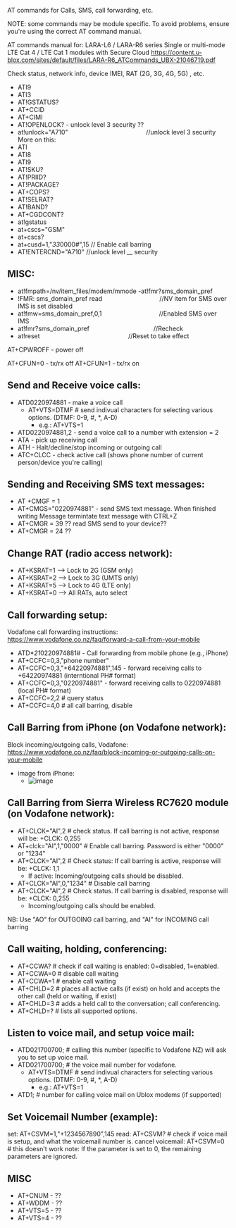 AT commands for Calls, SMS, call forwarding, etc. 


NOTE: some commands may be module specific. To avoid problems, ensure you're using the correct AT command manual.


AT commands manual for: LARA-L6 / LARA-R6 series Single or multi-mode LTE Cat 4 / LTE Cat 1 modules with Secure Cloud
https://content.u-blox.com/sites/default/files/LARA-R6_ATCommands_UBX-21046719.pdf

Check status, network info, device IMEI, RAT (2G, 3G, 4G, 5G) , etc. 
- ATI9
- ATI3
- AT!GSTATUS?
- AT+CCID
- AT+CIMI
- AT!OPENLOCK? - unlock level 3 security ??
- at!unlock="A710"                                             //unlock level 3 security
More on this:
- ATI
- ATI8
- ATI9
- AT!SKU?
- AT!PRIID?
- AT!PACKAGE?
- AT+COPS?
- AT!SELRAT?
- AT!BAND?
- AT+CGDCONT?
- at!gstatus
- at+cscs="GSM"
- at+cscs?
- at+cusd=1,"*33*0000#",15  // Enable call barring
- AT!ENTERCND="A710"        //unlock level __ security


## MISC:
- at!fmpath=/nv/item_files/modem/mmode
-at!fmr?sms_domain_pref
- !FMR: sms_domain_pref read                                 //NV item for SMS over IMS is set disabled
- at!fmw=sms_domain_pref,0,1                                 //Enabled SMS over IMS
- at!fmr?sms_domain_pref                                     //Recheck
- at!reset                                                   //Reset to take effect


AT+CPWROFF - power off

AT+CFUN=0 - tx/rx off
AT+CFUN=1 - tx/rx on


## Send and Receive voice calls:
- ATD0220974881 - make a voice call
  - AT+VTS=DTMF    # send indivual characters for selecting various options. (DTMF: 0-9, #, *, A-D)
    - e.g.: AT+VTS=1
- ATD0220974881,2 - send a voice call to a number with extension = 2
- ATA - pick up receiving call
- ATH - Halt/decline/stop incoming or outgoing call
- ATC+CLCC - check active call (shows phone number of current person/device you're calling)


## Sending and Receiving SMS text messages:
- AT +CMGF = 1
- AT+CMGS="0220974881"  - send SMS text message. When finished writing Message termintate text message with CTRL+Z
- AT+CMGR = 39 ?? read SMS send to your device??
- AT+CMGR = 24 ?? 


## Change RAT (radio access network):
- AT+KSRAT=1 --> Lock to 2G (GSM only)
- AT+KSRAT=2 --> Lock to 3G (UMTS only)
- AT+KSRAT=5 --> Lock to 4G (LTE only)
- AT+KSRAT=0 --> All RATs, auto select



## Call forwarding setup:
Vodafone call forwarding instructions: https://www.vodafone.co.nz/faq/forward-a-call-from-your-mobile
- ATD\**21*0220974881# - Call forwarding from mobile phone (e.g., iPhone)
- AT+CCFC=0,3,"phone number"
- AT+CCFC=0,3,"+64220974881",145  - forward receiving calls to +64220974881 (interntional PH# format)
- AT+CCFC=0,3,"0220974881" - forward receiving calls to 0220974881 (local PH# format)
- AT+CCFC=2,2           # query status
- AT+CCFC=4,0           # all call barring, disable

 

## Call Barring from iPhone (on Vodafone network):
Block incoming/outgoing calls, Vodafone: https://www.vodafone.co.nz/faq/block-incoming-or-outgoing-calls-on-your-mobile
- image from iPhone:
  -  ![image](https://user-images.githubusercontent.com/42329930/233904746-02ccc959-e554-4812-afc1-c8fe475b2723.png)


## Call Barring from Sierra Wireless RC7620 module (on Vodafone network):
- AT+CLCK="AI",2		           # check status. If call barring is not active, response will be: +CLCK: 0,255
- AT+clck="AI",1,"0000"	     # Enable call barring. Password is either "0000" or "1234"
- AT+CLCK="AI",2		           # Check status: If call barring is active, response will be: +CLCK: 1,1
  - If active: Incoming/outgoing calls should be disabled.   
- AT+CLCK="AI",0,"1234"	     # Disable call barring
- AT+CLCK="AI",2		           # Check status. If call barring is disabled, response will be: +CLCK: 0,255
  - Incoming/outgoing calls should be enabled.   

NB: Use "AO" for OUTGOING call barring, and "AI" for INCOMING call barring

## Call waiting, holding, conferencing:
- AT+CCWA?         # check if call waiting is enabled: 0=disabled, 1=enabled. 
- AT+CCWA=0      # disable call waiting
- AT+CCWA=1      # enable call waiting 
- AT+CHLD=2      # places all active calls (if exist) on hold and accepts the other call (held or waiting, if exist)
- AT+CHLD=3      # adds a held call to the conversation; call conferencing.
- AT+CHLD=?      # lists all supported options. 

## Listen to voice mail, and setup voice mail:
- ATD021700700;  # calling this number (specific to Vodafone NZ) will ask you to set up voice mail.
- ATD021700700;  # the voice mail number for vodafone. 
  - AT+VTS=DTMF    # send indivual characters for selecting various options. (DTMF: 0-9, #, *, A-D)
    - e.g.: AT+VTS=1
- ATD1;          # number for calling voice mail on Ublox modems (if supported)


## Set Voicemail Number (example):
set: AT+CSVM=1,"+1234567890",145
read: AT+CSVM?  # check if voice mail is setup, and what the voicemail number is.
cancel voicemail: AT+CSVM=0  # this doesn't work
note: If the parameter <mode> is set to 0, the remaining parameters are ignored.

## MISC
- AT+CNUM - ??
- AT+WDDM - ??
- AT+VTS=5 - ??
- AT+VTS=4 - ??







